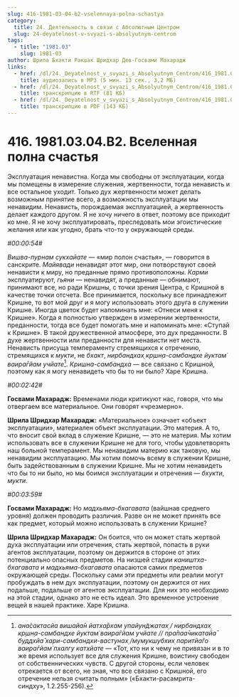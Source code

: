 ```yaml
---
slug: 416-1981-03-04-b2-vselennaya-polna-schastya
category:
  title: 24. Деятельность в связи с Абсолютным Центром
  slug: 24-deyatelnost-v-svyazi-s-absolyutnym-centrom
tags:
  - title: "1981.03"
    slug: 1981-03
author: Шрила Бхакти Ракшак Шридхар Дев-Госвами Махарадж
links:
  - href: /dl/24._Deyatelnost_v_svyazi_s_Absolyutnym_Centrom/416_1981.03.04.B2_SridharMj_Vselennaya_polna_schastya.mp3
    title: аудиозапись в MP3 (5 мин. 13 сек., 3,2 МБ)
  - href: /dl/24._Deyatelnost_v_svyazi_s_Absolyutnym_Centrom/416_1981.03.04.B2_SridharMj_Vselennaya_polna_schastya.rtf
    title: транскрипцию в RTF (81 КБ)
  - href: /dl/24._Deyatelnost_v_svyazi_s_Absolyutnym_Centrom/416_1981.03.04.B2_SridharMj_Vselennaya_polna_schastya.pdf
    title: транскрипцию в PDF (143 КБ)
---
```


# 416. 1981.03.04.B2. Вселенная полна счастья

Эксплуатация ненавистна. Когда мы свободны от эксплуатации, когда мы помещены в измерение служения, жертвенности, тогда ненависть и все остальное уходит. Только дух жертвенности может делать возможным принятие всего, а возможность эксплуатации мы ненавидим. Ненависть, порождаемая эксплуатацией, а жертвенность делает каждого другом. Я не хочу ничего в ответ, поэтому все приходит ко мне. Я не хочу эксплуатировать, преследовать мои эгоистические желания или как угодно, брать что-то у окружающей среды.

*#00:00:54#*

*Вишва-пурнам сукхайате* — «мир полон счастья», — говорится в санскрите. *Майявади* ненавидят этот мир, они потворствуют своей ненависти к миру, но преданные прямо противоположны. *Карми* эксплуатируют, *гьяни* — ненавидят, а преданные — обнимают, принимают все, но ради Кришны, с точки зрения Центра, с Кришной в качестве точки отсчета. Все принимается, поскольку все принадлежит Кришне, то вот мой друг и я могу использовать этого друга в служении Кришне. Иногда цветок будет напоминать мне: «Отнеси меня к Кришне». Когда я полностью утвержден в измерении жертвенности, преданности, тогда все будет помогать мне и напоминать мне: «Ступай к Кришне». В такой дружественной атмосфере, это дух преданности. В духе жертвенности или преданности для ненависти нет места. Ненависть присуща темпераменту стремящихся к отречению, стремящихся к *мукти*, не *бхакт*, *нирбандхах̣ кр̣шн̣а-самбандхе йуктам̇ ваира̄гйам учйате*[^_ftn1]. *Кришна-самбандха* — все связано с Кришной, поэтому как я могу ненавидеть что бы то ни было? Харе Кришна.

*#00:02:42#*

**Госвами Махарадж:** Временами люди критикуют нас, говоря, что мы отвергаем все материальное. Они говорят «чрезмерно».

**Шрила Шридхар Махарадж:** «Материальное» означает «объект эксплуатации», материален объект эксплуатации. Это материя. А то, что вносит свой вклад в служение Кришне, — это не материя. Мы хотим использовать все в служении Кришне не для того, чтобы удовлетворять наш больной темперамент. Мы ненавидим материю как таковую, мы ненавидим эксплуатацию. Мы хотим помочь всему в служении Кришне, быть задействованным в служении Кришне. Мы не хотим ненавидеть что бы то ни было, но мы боимся эксплуатации и отречения — *бхукти*, *мукти*.

*#00:03:59#*

**Госвами Махарадж:** Но *мадхьяма-бхагавата* (вайшнав среднего уровня) должен проводить различия. Разве он не может принять все как предмет, который можно использовать в служении Кришне?

**Шрила Шридхар Махарадж:** Он боится, что он может стать жертвой духа эксплуатации или отречения, стать жертвой, попасть в руки агентов эксплуатации, поэтому он держится в стороне от этих потенциально опасных предметов. На низшей стадии *каништха-бхагавата* и *мадхьяма-бхагавата* опасаются самих предметов окружающей среды. Поскольку сами эти предметы или реалии могут пробуждать в нем дух эксплуатации, поэтому он держится от них подальше, подальше от агентов эксплуатации. Для них это необходимо на этой стадии, однако это не есть идеал. Это временное устроение вещей в нашей практике. Харе Кришна.



[^_ftn1]: *ана̄сактасйа вишайа̄н йатха̄рхам упайун̃джатах̣ / нирбандхах̣ кр̣шн̣а-самбандхе йуктам̇ ваира̄гйам учйате // пра̄паа̄чикатайа̄ буддхйа̄ хари-самбандхи-вастунах̣ /мумукшубхих̣ паритйа̄го ваира̄гйам̇ пхалгу катхйате* — «Тот, кто ни к чему не привязан и в то же время использует все для служения Кришне, воистину свободен от собственнических чувств. С другой стороны, если человек отрекается от всего, не зная, что все связано с Кришной, его отречение нельзя считать полным» («Бхакти-расамрита-синдху», 1.2.255-256).

